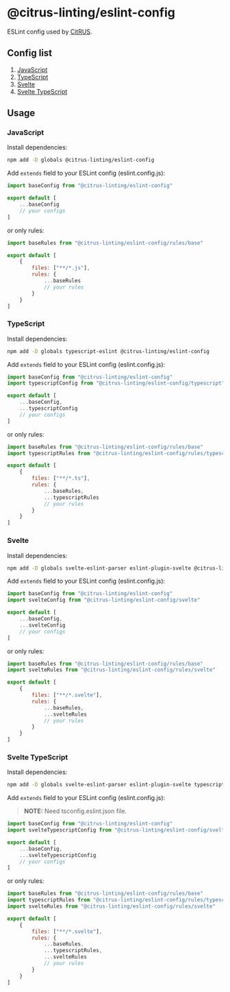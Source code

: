 # @citrus-linting/eslint-config

ESLint config used by [CitRUS](https://github.com/CitRUSprod).

## Config list

1. [JavaScript](#javascript)
2. [TypeScript](#typescript)
3. [Svelte](#svelte)
4. [Svelte TypeScript](#svelte-typescript)

## Usage

### JavaScript

Install dependencies:

```sh
npm add -D globals @citrus-linting/eslint-config
```

Add `extends` field to your ESLint config (eslint.config.js):

```javascript
import baseConfig from "@citrus-linting/eslint-config"

export default [
    ...baseConfig
    // your configs
]
```

or only rules:

```javascript
import baseRules from "@citrus-linting/eslint-config/rules/base"

export default [
    {
        files: ["**/*.js"],
        rules: {
            ...baseRules
            // your rules
        }
    }
]
```

### TypeScript

Install dependencies:

```sh
npm add -D globals typescript-eslint @citrus-linting/eslint-config
```

Add `extends` field to your ESLint config (eslint.config.js):

```javascript
import baseConfig from "@citrus-linting/eslint-config"
import typescriptConfig from "@citrus-linting/eslint-config/typescript"

export default [
    ...baseConfig,
    ...typescriptConfig
    // your configs
]
```

or only rules:

```javascript
import baseRules from "@citrus-linting/eslint-config/rules/base"
import typescriptRules from "@citrus-linting/eslint-config/rules/typescript"

export default [
    {
        files: ["**/*.ts"],
        rules: {
            ...baseRules,
            ...typescriptRules
            // your rules
        }
    }
]
```

### Svelte

Install dependencies:

```sh
npm add -D globals svelte-eslint-parser eslint-plugin-svelte @citrus-linting/eslint-config
```

Add `extends` field to your ESLint config (eslint.config.js):

```javascript
import baseConfig from "@citrus-linting/eslint-config"
import svelteConfig from "@citrus-linting/eslint-config/svelte"

export default [
    ...baseConfig,
    ...svelteConfig
    // your configs
]
```

or only rules:

```javascript
import baseRules from "@citrus-linting/eslint-config/rules/base"
import svelteRules from "@citrus-linting/eslint-config/rules/svelte"

export default [
    {
        files: ["**/*.svelte"],
        rules: {
            ...baseRules,
            ...svelteRules
            // your rules
        }
    }
]
```

### Svelte TypeScript

Install dependencies:

```sh
npm add -D globals svelte-eslint-parser eslint-plugin-svelte typescript-eslint @citrus-linting/eslint-config
```

Add `extends` field to your ESLint config (eslint.config.js):

> **NOTE:** Need tsconfig.eslint.json file.

```javascript
import baseConfig from "@citrus-linting/eslint-config"
import svelteTypescriptConfig from "@citrus-linting/eslint-config/svelte-typescript"

export default [
    ...baseConfig,
    ...svelteTypescriptConfig
    // your configs
]
```

or only rules:

```javascript
import baseRules from "@citrus-linting/eslint-config/rules/base"
import typescriptRules from "@citrus-linting/eslint-config/rules/typescript"
import svelteRules from "@citrus-linting/eslint-config/rules/svelte"

export default [
    {
        files: ["**/*.svelte"],
        rules: {
            ...baseRules,
            ...typescriptRules,
            ...svelteRules
            // your rules
        }
    }
]
```
